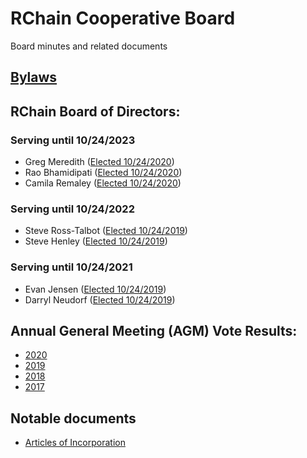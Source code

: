 # RChain Cooperative Board
Board minutes and related documents

## [Bylaws](Bylaws.md)

## RChain Board of Directors:

### Serving until 10/24/2023
- Greg Meredith ([Elected 10/24/2020](https://github.com/rchain/legaldocs/tree/master/2020%20Annual%20Meeting))
- Rao Bhamidipati ([Elected 10/24/2020](https://github.com/rchain/legaldocs/tree/master/2020%20Annual%20Meeting))
- Camila Remaley ([Elected 10/24/2020](https://github.com/rchain/legaldocs/tree/master/2020%20Annual%20Meeting))

### Serving until 10/24/2022
 - Steve Ross-Talbot ([Elected 10/24/2019](https://github.com/rchain/legaldocs/tree/master/2019%20Annual%20Meeting))
 - Steve Henley ([Elected 10/24/2019](https://github.com/rchain/legaldocs/tree/master/2019%20Annual%20Meeting))

### Serving until 10/24/2021
  - Evan Jensen  ([Elected 10/24/2019](https://github.com/rchain/legaldocs/tree/master/2019%20Annual%20Meeting))
  - Darryl Neudorf ([Elected 10/24/2019](https://github.com/rchain/legaldocs/tree/master/2019%20Annual%20Meeting))

## Annual General Meeting (AGM) Vote Results:

- [2020](https://github.com/rchain/legaldocs/tree/master/2020%20Annual%20Meeting)
- [2019](https://github.com/rchain/legaldocs/tree/master/2019%20Annual%20Meeting)
- [2018](2018/11-06/2018%20Election%20Results.pdf)
- [2017](2017/11-14/Meeting%20Minutes.pdf)

## Notable documents
 - [Articles of Incorporation](2017/01-10/RChain%20Cooperative%20-%20Articles%20of%20Incorporation%20with%20RA.pdf)
